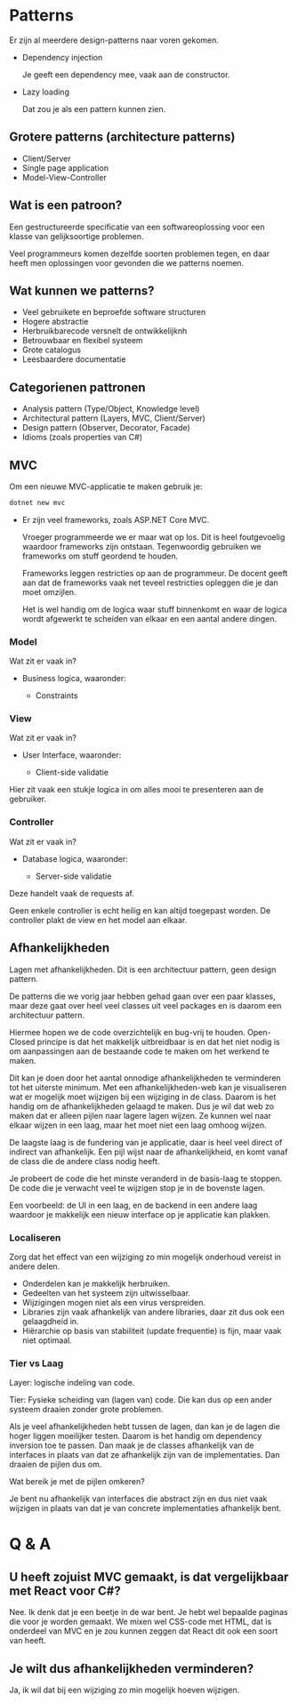 # Patterns
Er zijn al meerdere design-patterns naar voren gekomen.

- Dependency injection

    Je geeft een dependency mee, vaak aan de constructor.

- Lazy loading

    Dat zou je als een pattern kunnen zien.

## Grotere patterns (architecture patterns)
- Client/Server
- Single page application
- Model-View-Controller

## Wat is een patroon?
Een gestructureerde specificatie van een softwareoplossing voor een klasse van gelijksoortige problemen.

Veel programmeurs komen dezelfde soorten problemen tegen, en daar heeft men oplossingen voor gevonden die we patterns noemen.

## Wat kunnen we patterns?
- Veel gebruikete en beproefde software structuren
- Hogere abstractie
- Herbruikbarecode versnelt de ontwikkelijknh
- Betrouwbaar en flexibel systeem
- Grote catalogus
- Leesbaardere documentatie

## Categorienen pattronen 
- Analysis pattern (Type/Object, Knowledge level)
- Architectural pattern (Layers, MVC, Client/Server)
- Design pattern (Observer, Decorator, Facade)
- Idioms (zoals properties van C#)

## MVC
Om een nieuwe MVC-applicatie te maken gebruik je:
```bash
dotnet new mvc
```

- Er zijn veel frameworks, zoals ASP.NET Core MVC.

    Vroeger programmeerde we er maar wat op los. Dit is heel foutgevoelig waardoor frameworks zijn ontstaan. Tegenwoordig gebruiken we frameworks om stuff geordend te houden. 

    Frameworks leggen restricties op aan de programmeur. De docent geeft aan dat de frameworks vaak net teveel restricties opleggen die je dan moet omzijlen.

    Het is wel handig om de logica waar stuff binnenkomt en waar de logica wordt afgewerkt te scheiden van elkaar en een aantal andere dingen.

### Model
Wat zit er vaak in?

- Business logica, waaronder:

    - Constraints

### View
Wat zit er vaak in?

- User Interface, waaronder:

    - Client-side validatie

Hier zit vaak een stukje logica in om alles mooi te presenteren aan de gebruiker.

### Controller
Wat zit er vaak in?

- Database logica, waaronder:

    - Server-side validatie

Deze handelt vaak de requests af.

Geen enkele controller is echt heilig en kan altijd toegepast worden. De controller plakt de view en het model aan elkaar.

## Afhankelijkheden
Lagen met afhankelijkheden. Dit is een architectuur pattern, geen design pattern.

De patterns die we vorig jaar hebben gehad gaan over een paar klasses, maar deze gaat over heel veel classes uit veel packages en is daarom een architectuur pattern.

Hiermee hopen we de code overzichtelijk en bug-vrij te houden. Open-Closed principe is dat het makkelijk uitbreidbaar is en dat het niet nodig is om aanpassingen aan de bestaande code te maken om het werkend te maken.

Dit kan je doen door het aantal onnodige afhankelijkheden te verminderen tot het uiterste minimum. Met een afhankelijkheden-web kan je visualiseren wat er mogelijk moet wijzigen bij een wijziging in de class. Daarom is het handig om de afhankelijkheden gelaagd te maken. Dus je wil dat web zo maken dat er alleen pijlen naar lagere lagen wijzen. Ze kunnen wel naar elkaar wijzen in een laag, maar het moet niet een laag omhoog wijzen.

De laagste laag is de fundering van je applicatie, daar is heel veel direct of indirect van afhankelijk. Een pijl wijst naar de afhankelijkheid, en komt vanaf de class die de andere class nodig heeft.

Je probeert de code die het minste veranderd in de basis-laag te stoppen. De code die je verwacht veel te wijzigen stop je in de bovenste lagen.

Een voorbeeld: de UI in een laag, en de backend in een andere laag waardoor je makkelijk een nieuw interface op je applicatie kan plakken.

### Localiseren
Zorg dat het effect van een wijziging zo min mogelijk onderhoud vereist in andere delen.

- Onderdelen kan je makkelijk herbruiken.
- Gedeelten van het systeem zijn uitwisselbaar.
- Wijzigingen mogen niet als een virus verspreiden.
- Libraries zijn vaak afhankelijk van andere libraries, daar zit dus ook een gelaagdheid in.
- Hiërarchie op basis van stabiliteit (update frequentie) is fijn, maar vaak niet optimaal.

### Tier vs Laag
Layer: logische indeling van code.

Tier: Fysieke scheiding van (lagen van) code. Die kan dus op een ander systeem draaien zonder grote problemen.

Als je veel afhankelijkheden hebt tussen de lagen, dan kan je de lagen die hoger liggen moeilijker testen. Daarom is het handig om dependency inversion toe te passen. Dan maak je de classes afhankelijk van de interfaces in plaats van dat ze afhankelijk zijn van de implementaties. Dan draaien de pijlen dus om.

Wat bereik je met de pijlen omkeren?

Je bent nu afhankelijk van interfaces die abstract zijn en dus niet vaak wijzigen in plaats van dat je van concrete implementaties afhankelijk bent.

# Q & A
## U heeft zojuist MVC gemaakt, is dat vergelijkbaar met React voor C#?
Nee. Ik denk dat je een beetje in de war bent. Je hebt wel bepaalde paginas die voor je worden gemaakt. We mixen wel CSS-code met HTML, dat is onderdeel van MVC en je zou kunnen zeggen dat React dit ook een soort van heeft.
## Je wilt dus afhankelijkheden verminderen?
Ja, ik wil dat bij een wijziging zo min mogelijk hoeven wijzigen.
